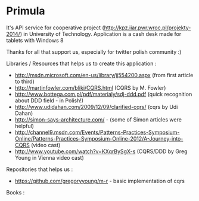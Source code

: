 Primula
=======

It's API service for cooperative project (http://kpz.iiar.pwr.wroc.pl/projekty-2014/) in University of Technology. 
Application is a cash desk made for tablets with Windows 8

Thanks for all that support us, especially for twitter polish community :)

Libraries / Resources that helps us to create this application :

- http://msdn.microsoft.com/en-us/library/jj554200.aspx (from first article to third)
- http://martinfowler.com/bliki/CQRS.html (CQRS by M. Fowler)
- http://www.bottega.com.pl/pdf/materialy/sdj-ddd.pdf (quick recognition about DDD field - in Polish!)
- http://www.udidahan.com/2009/12/09/clarified-cqrs/ (cqrs by Udi Dahan)
- http://simon-says-architecture.com/ - (some of Simon articles were helpful)
- http://channel9.msdn.com/Events/Patterns-Practices-Symposium-Online/Patterns-Practices-Symposium-Online-2012/A-Journey-into-CQRS (video cast)
- http://www.youtube.com/watch?v=KXqrBySgX-s (CQRS/DDD by Greg Young in Vienna video cast)

Repositories that helps us :
- https://github.com/gregoryyoung/m-r - basic implementation of cqrs


Books :